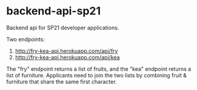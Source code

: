 # backend-api-sp21

Backend api for SP21 developer applications.

Two endpoints:
1. http://fry-kea-api.herokuapp.com/api/fry
2. http://fry-kea-api.herokuapp.com/api/kea

The "fry" endpoint returns a list of fruits, and the "kea" endpoint returns a list of furniture. Applicants need to join the two lists by combining
fruit & furniture that share the same first character.
